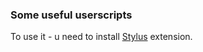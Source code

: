### Some useful userscripts

To use it - u need to install [Stylus](https://add0n.com/stylus.html) extension. 
